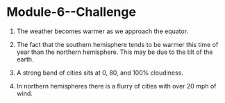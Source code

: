 # Module-6--Challenge

1) The weather becomes warmer as we approach the equator. 

2) The fact that the southern hemisphere tends to be warmer this time of year than the northern hemisphere. This may be due to the tilt of the earth.

3) A strong band of cities sits at 0, 80, and 100% cloudiness.

4) In northern hemispheres there is a flurry of cities with over 20 mph of wind.
